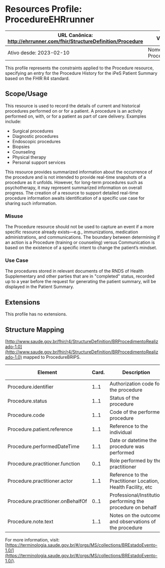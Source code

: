 # Resources Profile: ProcedureEHRrunner
| URL Canônica: http://ehrrunner.com/fhir/StructureDefinition/Procedure | Versão: 1.0 |
|------------------------------------------------------------------------------------------------|-------------|
| Ativo desde: 2023-02-10                                                                        | Nome computável: ProcedureEhrruner |


This profile represents the constraints applied to the Procedure resource, specifying an entry for the Procedure History for the iPeS Patient Summary based on the FHIR R4 standard.

## Scope/Usage

This resource is used to record the details of current and historical procedures performed on or for a patient. A procedure is an activity performed on, with, or for a patient as part of care delivery. Examples include:

- Surgical procedures
- Diagnostic procedures
- Endoscopic procedures
- Biopsies
- Counseling
- Physical therapy
- Personal support services

This resource provides summarized information about the occurrence of the procedure and is not intended to provide real-time snapshots of a procedure as it unfolds. However, for long-term procedures such as psychotherapy, it may represent summarized information on overall progress. The creation of a resource to support detailed real-time procedure information awaits identification of a specific use case for sharing such information.

### Misuse

The Procedure resource should not be used to capture an event if a more specific resource already exists—e.g., immunizations, medication administrations, and communications. The boundary between determining if an action is a Procedure (training or counseling) versus Communication is based on the existence of a specific intent to change the patient’s mindset.

### Use Case

The procedures stored in relevant documents of the RNDS of Health Supplementary and other parties that are in "completed" status, recorded up to a year before the request for generating the patient summary, will be displayed in the Patient Summary.

## Extensions

This profile has no extensions.

## Structure Mapping

[http://www.saude.gov.br/fhir/r4/StructureDefinition/BRProcedimentoRealizado-1.0](http://www.saude.gov.br/fhir/r4/StructureDefinition/BRProcedimentoRealizado-1.0) mapped to ProcedureBRIPS.

| **Element**                         | **Card.** | **Description**                                             | **Domain**                            | **Mapping (FHIRPath)**     | **Note** |
|-------------------------------------|-----------|-------------------------------------------------------------|---------------------------------------|----------------------------|----------|
| Procedure.identifier                | 1..1      | Authorization code for the procedure                         | BRTipoIdentificadorProcedimento-1.0   | Fixed at ‘AUTH’             |          |
| Procedure.status                    | 1..1      | Status of the procedure                                      | BREstadoEvento-1.0                   |                            |          |
| Procedure.code                      | 1..1      | Code of the performed procedure                              | BRProcedimentosNacionais-1.0          |                            |          |
| Procedure.patient.reference         | 1..1      | Reference to the individual                                  | Reference:Patient                    |                            |          |
| Procedure.performedDateTime         | 1..1      | Date or datetime the procedure was performed                 |                                       |                            |          |
| Procedure.practitioner.function     | 0..1      | Role performed by the practitioner                           | BROcupacao-1.0                       |                            |          |
| Procedure.practitioner.actor        | 1..1      | Reference to the Practitioner Location, Health Facility, etc |                                       |                            |          |
| Procedure.practitioner.onBehalfOf   | 0..1      | Professional/Institution performing the procedure on behalf  |                                       |                            |          |
| Procedure.note.text                 | 1..1      | Notes on the outcome and observations of the procedure       |                                       |                            |          |

For more information, visit: [https://terminologia.saude.gov.br/#/orgs/MS/collections/BREstadoEvento-1.0/](https://terminologia.saude.gov.br/#/orgs/MS/collections/BREstadoEvento-1.0/).
